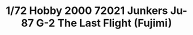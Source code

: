 ---
layout: product
title: "1/72 Hobby 2000 72021 Junkers Ju-87 G-2 The Last Flight  (Fujimi)"
price: "2000" 
desc: "Maketa"
img_path: "/assets/img/H2K72021.webp"
brand: "N/A"
available: true
special_offer: false
new: false
soon: false
cat: "010000"
subcat: "011900"
subsubcat: "0N/A"
sifra: "H2K72021"
popular: false
---